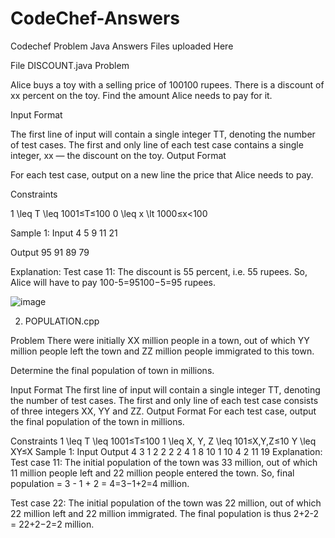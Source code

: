 # CodeChef-Answers
Codechef Problem Java Answers Files uploaded Here 

File DISCOUNT.java
Problem

Alice buys a toy with a selling price of 100100 rupees. There is a discount of xx percent on the toy. Find the amount Alice needs to pay for it.

Input Format

The first line of input will contain a single integer TT, denoting the number of test cases.
The first and only line of each test case contains a single integer, xx — the discount on the toy.
Output Format

For each test case, output on a new line the price that Alice needs to pay.

Constraints

1 \leq T \leq 1001≤T≤100
0 \leq x \lt 1000≤x<100

Sample 1:
Input
4
5
9
11
21

Output
95
91
89
79


Explanation:
Test case 11: The discount is 55 percent, i.e. 55 rupees. So, Alice will have to pay 100-5=95100−5=95 rupees.

![image](https://user-images.githubusercontent.com/61576958/183946356-cde7e613-437d-4ec1-a612-14eb69d5a1c2.png)

2. POPULATION.cpp

Problem
There were initially XX million people in a town, out of which YY million people left the town and ZZ million people immigrated to this town.

Determine the final population of town in millions.

Input Format
The first line of input will contain a single integer TT, denoting the number of test cases.
The first and only line of each test case consists of three integers XX, YY and ZZ.
Output Format
For each test case, output the final population of the town in millions.

Constraints
1 \leq T \leq 1001≤T≤100
1 \leq X, Y, Z \leq 101≤X,Y,Z≤10
Y \leq XY≤X
Sample 1:
Input
Output
4
3 1 2
2 2 2
4 1 8
10 1 10
4
2
11
19
Explanation:
Test case 11: The initial population of the town was 33 million, out of which 11 million people left and 22 million people entered the town. So, final population = 3 - 1 + 2 = 4=3−1+2=4 million.

Test case 22: The initial population of the town was 22 million, out of which 22 million left and 22 million immigrated. The final population is thus 2+2-2 = 22+2−2=2 million.


